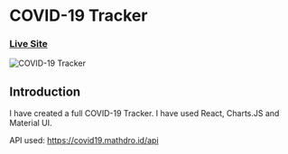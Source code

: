 # COVID-19 Tracker

### [Live Site](https://covid19statswebsite.netlify.com/)

![COVID-19 Tracker](https://i.ibb.co/X87BqVY/Screenshot-2020-04-13-at-10-14-58.png)

## Introduction
I have created a full COVID-19 Tracker. I have used React, Charts.JS and Material UI.

API used: https://covid19.mathdro.id/api

